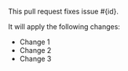<!--
Thanks for contributing !

Please note :
- These comments won't show up when you submit the pull request.
- Please make sure your changes respect the [WordPress Coding Standards](https://make.wordpress.org/core/handbook/best-practices/coding-standards).
- In case you introduced a new action or filter hook, please also include [inline documentation](https://make.wordpress.org/core/handbook/best-practices/inline-documentation-standards/php).
- Please provide tests, if you can.
-->

This pull request fixes issue #{id}.

It will apply the following changes:

* Change 1
* Change 2
* Change 3
